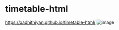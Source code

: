 # timetable-html
https://xadhithiyan.github.io/timetable-html/
![image](https://user-images.githubusercontent.com/113228161/213534178-3db06e9f-dd45-41a7-8fb6-6e1ac6fd482f.png)
